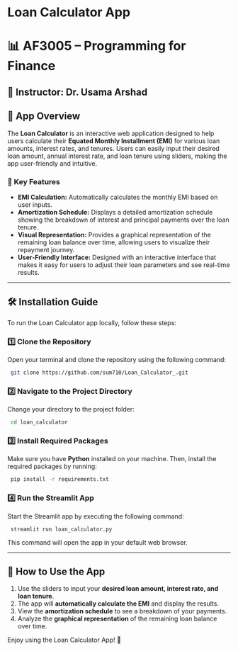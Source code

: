 # Loan Calculator App
# 📊 AF3005 – Programming for Finance
## 🏫 Instructor: Dr. Usama Arshad  
## 📌 App Overview
The **Loan Calculator** is an interactive web application designed to help users calculate their **Equated Monthly Installment (EMI)** for various loan amounts, interest rates, and tenures. Users can easily input their desired loan amount, annual interest rate, and loan tenure using sliders, making the app user-friendly and intuitive.

### 🔹 Key Features
- **EMI Calculation:** Automatically calculates the monthly EMI based on user inputs.
- **Amortization Schedule:** Displays a detailed amortization schedule showing the breakdown of interest and principal payments over the loan tenure.
- **Visual Representation:** Provides a graphical representation of the remaining loan balance over time, allowing users to visualize their repayment journey.
- **User-Friendly Interface:** Designed with an interactive interface that makes it easy for users to adjust their loan parameters and see real-time results.

---

## 🛠 Installation Guide
To run the Loan Calculator app locally, follow these steps:

### 1️⃣ Clone the Repository
Open your terminal and clone the repository using the following command:
```bash
 git clone https://github.com/sum710/Loan_Calculator_.git
```

### 2️⃣ Navigate to the Project Directory
Change your directory to the project folder:
```bash
 cd loan_calculator
```

### 3️⃣ Install Required Packages
Make sure you have **Python** installed on your machine. Then, install the required packages by running:
```bash
 pip install -r requirements.txt
```

### 4️⃣ Run the Streamlit App
Start the Streamlit app by executing the following command:
```bash
 streamlit run loan_calculator.py
```
This command will open the app in your default web browser.

---

## 🎯 How to Use the App
1. Use the sliders to input your **desired loan amount, interest rate, and loan tenure**.
2. The app will **automatically calculate the EMI** and display the results.
3. View the **amortization schedule** to see a breakdown of your payments.
4. Analyze the **graphical representation** of the remaining loan balance over time.

Enjoy using the Loan Calculator App! 🚀

